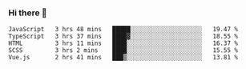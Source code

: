 ### Hi there 👋

<!--START_SECTION:waka-->
```text
JavaScript   3 hrs 48 mins   █████░░░░░░░░░░░░░░░░░░░░   19.47 % 
TypeScript   3 hrs 37 mins   ████▓░░░░░░░░░░░░░░░░░░░░   18.55 % 
HTML         3 hrs 11 mins   ████░░░░░░░░░░░░░░░░░░░░░   16.37 % 
SCSS         3 hrs 2 mins    ████░░░░░░░░░░░░░░░░░░░░░   15.55 % 
Vue.js       2 hrs 41 mins   ███▒░░░░░░░░░░░░░░░░░░░░░   13.81 % 
```
<!--END_SECTION:waka-->
